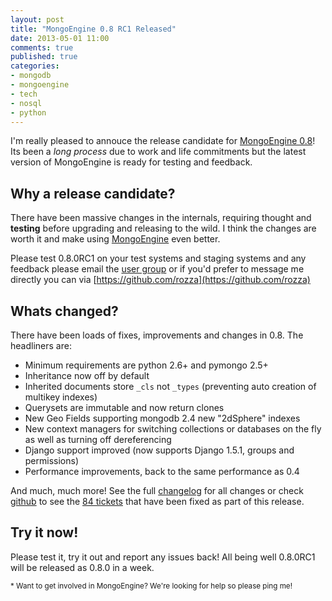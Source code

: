 ```yaml
---
layout: post
title: "MongoEngine 0.8 RC1 Released"
date: 2013-05-01 11:00
comments: true
published: true
categories:
- mongodb
- mongoengine
- tech
- nosql
- python
---
```


I'm really pleased to annouce the release candidate for [MongoEngine 0.8](https://pypi.python.org/pypi/mongoengine/0.8.0RC1)!
Its been a *long process* due to work and life commitments but the latest version
of MongoEngine is ready for testing and feedback.

Why a release candidate?
------------------------

There have been massive changes in the internals, requiring thought and
**testing** before upgrading and releasing to the wild.  I think the changes are
worth it and make using [MongoEngine](http://mongoengine.org) even better.

Please test 0.8.0RC1 on your test systems and staging systems and any feedback
please email the [user group](https://groups.google.com/group/mongoengine-users)
or if you'd prefer to message me directly you can via
[https://github.com/rozza](https://github.com/rozza)

Whats changed?
--------------

There have been loads of fixes, improvements and changes in 0.8.
The headliners are:

  * Minimum requirements are python 2.6+ and pymongo 2.5+
  * Inheritance now off by default
  * Inherited documents store `_cls` not `_types` (preventing auto creation of
  	multikey indexes)
  * Querysets are immutable and now return clones
  * New Geo Fields supporting mongodb 2.4 new "2dSphere" indexes
  * New context managers for switching collections or databases on the fly as
  	well as turning off dereferencing
  * Django support improved (now supports Django 1.5.1, groups and permissions)
  * Performance improvements, back to the same performance as 0.4

And much, much more! See the full [changelog](http://docs.mongoengine.org/en/latest/changelog.html#changes-in-0-8-0)
for all changes or check [github](https://github.com/MongoEngine/mongoengine/) to see the
[84 tickets](https://github.com/MongoEngine/mongoengine/issues?milestone=2&page=1&state=closed)
that have been fixed as part of this release.

Try it now!
-----------

Please test it, try it out and report any issues back!
All being well 0.8.0RC1 will be released as 0.8.0 in a week.

<small>* Want to get involved in MongoEngine? We're looking for help so please ping me!</small>

